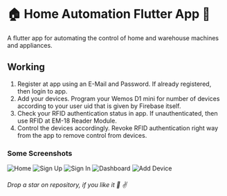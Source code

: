 # :house: Home Automation Flutter App :iphone:
A flutter app for automating the control of home and warehouse machines and appliances. 

## Working
  1. Register at app using an E-Mail and Password. If already registered, then login to app.
  2. Add your devices. Program your Wemos D1 mini for number of devices according to your user uid that is given by Firebase itself.
  3. Check your RFID authentication status in app. If unauthenticated, then use RFID at EM-18 Reader Module.
  4. Control the devices accordingly. Revoke RFID authentication right way from the app to remove control from devices.

### Some Screenshots 
![Home](/screenshots/home.png)
![Sign Up](/screenshots/sign_up.png)
![Sign In](/screenshots/sign_in.png)
![Dashboard](/screenshots/dashboard.png)
![Add Device](/screenshots/add_device.png)

###### Drop a star on repository, if you like it :pray: :v:
